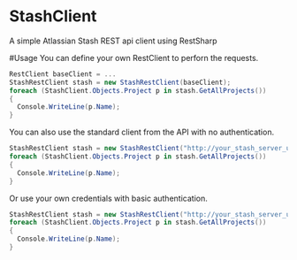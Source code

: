 # StashClient
A simple Atlassian Stash REST api client using RestSharp

#Usage
You can define your own RestClient to perforn the requests.

```c#
RestClient baseClient = ...
StashRestClient stash = new StashRestClient(baseClient);
foreach (StashClient.Objects.Project p in stash.GetAllProjects())
{
  Console.WriteLine(p.Name);
}
```

You can also use the standard client from the API with no authentication.

```c#
StashRestClient stash = new StashRestClient("http://your_stash_server_url:7990/");
foreach (StashClient.Objects.Project p in stash.GetAllProjects())
{
  Console.WriteLine(p.Name);
}
```

Or use your own credentials with basic authentication.

```c#
StashRestClient stash = new StashRestClient("http://your_stash_server_url:7990/", "username", "password");
foreach (StashClient.Objects.Project p in stash.GetAllProjects())
{
  Console.WriteLine(p.Name);
}
```
